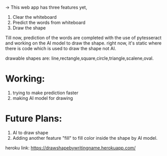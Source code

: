 -> This web app has three features yet,
   1) Clear the whiteboard
   2) Predict the words from whiteboard
   3) Draw the shape

Till now, prediction of the words are completed with the use of pytesseract and working on the AI model to draw the shape. 
right now, it's static where there is code which is used to draw the shape not AI.

drawable shapes are: line,rectangle,square,circle,triangle,scalene,oval.

# Working:
1) trying to make prediction faster
2) making AI model for drawing 

# Future Plans:
1) AI to draw shape
2) Adding another feature "fill" to fill color inside the shape by AI model.

heroku link: https://drawshapebywritingname.herokuapp.com/
